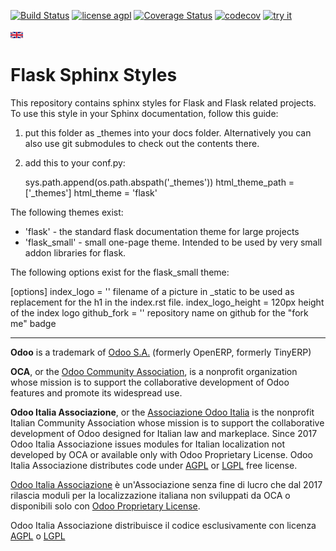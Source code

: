 [![Build Status](https://travis-ci.org/Odoo-Italia-Associazione/OCB.svg?branch=7.0)](https://travis-ci.org/Odoo-Italia-Associazione/OCB)
[![license agpl](https://img.shields.io/badge/licence-AGPL--3-blue.svg)](http://www.gnu.org/licenses/agpl-3.0.html)
[![Coverage Status](https://coveralls.io/repos/github/Odoo-Italia-Associazione/OCB/badge.svg?branch=7.0)](https://coveralls.io/github/Odoo-Italia-Associazione/OCB?branch=7.0)
[![codecov](https://codecov.io/gh/Odoo-Italia-Associazione/OCB/branch/7.0/graph/badge.svg)](https://codecov.io/gh/Odoo-Italia-Associazione/OCB/branch/7.0)
[![try it](http://www.zeroincombenze.it/wp-content/uploads/ci-ct/prd/button-try-it-7.svg)](https://erp7.zeroincombenze.it)


[![en](https://github.com/zeroincombenze/grymb/blob/master/flags/en_US.png)](https://www.facebook.com/groups/openerp.italia/)

Flask Sphinx Styles
===================

This repository contains sphinx styles for Flask and Flask related
projects.  To use this style in your Sphinx documentation, follow
this guide:

1. put this folder as _themes into your docs folder.  Alternatively
   you can also use git submodules to check out the contents there.
2. add this to your conf.py:

   sys.path.append(os.path.abspath('_themes'))
   html_theme_path = ['_themes']
   html_theme = 'flask'

The following themes exist:

- 'flask' - the standard flask documentation theme for large
  projects
- 'flask_small' - small one-page theme.  Intended to be used by
  very small addon libraries for flask.

The following options exist for the flask_small theme:

   [options]
   index_logo = ''              filename of a picture in _static
                                to be used as replacement for the
                                h1 in the index.rst file.
   index_logo_height = 120px    height of the index logo
   github_fork = ''             repository name on github for the
                                "fork me" badge

[//]: # (copyright)

----

**Odoo** is a trademark of [Odoo S.A.](https://www.odoo.com/) (formerly OpenERP, formerly TinyERP)

**OCA**, or the [Odoo Community Association](http://odoo-community.org/), is a nonprofit organization whose
mission is to support the collaborative development of Odoo features and
promote its widespread use.

**Odoo Italia Associazione**, or the [Associazione Odoo Italia](https://www.odoo-italia.org/)
is the nonprofit Italian Community Association whose mission
is to support the collaborative development of Odoo designed for Italian law and markeplace.
Since 2017 Odoo Italia Associazione issues modules for Italian localization not developed by OCA
or available only with Odoo Proprietary License.
Odoo Italia Associazione distributes code under [AGPL](https://www.gnu.org/licenses/agpl-3.0.html) or [LGPL](https://www.gnu.org/licenses/lgpl.html) free license.

[Odoo Italia Associazione](https://www.odoo-italia.org/) è un'Associazione senza fine di lucro
che dal 2017 rilascia moduli per la localizzazione italiana non sviluppati da OCA
o disponibili solo con [Odoo Proprietary License](https://www.odoo.com/documentation/user/9.0/legal/licenses/licenses.html).

Odoo Italia Associazione distribuisce il codice esclusivamente con licenza [AGPL](https://www.gnu.org/licenses/agpl-3.0.html) o [LGPL](https://www.gnu.org/licenses/lgpl.html)

[//]: # (end copyright)

[//]: # (addons)

[//]: # (end addons)


